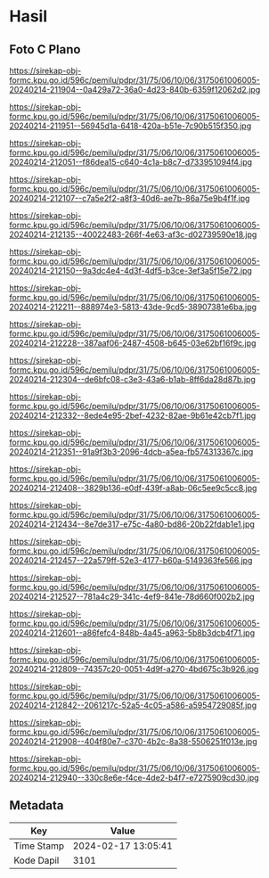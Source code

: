 # Hasil

## Foto C Plano

https://sirekap-obj-formc.kpu.go.id/596c/pemilu/pdpr/31/75/06/10/06/3175061006005-20240214-211904--0a429a72-36a0-4d23-840b-6359f12062d2.jpg

https://sirekap-obj-formc.kpu.go.id/596c/pemilu/pdpr/31/75/06/10/06/3175061006005-20240214-211951--56945d1a-6418-420a-b51e-7c90b515f350.jpg

https://sirekap-obj-formc.kpu.go.id/596c/pemilu/pdpr/31/75/06/10/06/3175061006005-20240214-212051--f86dea15-c640-4c1a-b8c7-d733951094f4.jpg

https://sirekap-obj-formc.kpu.go.id/596c/pemilu/pdpr/31/75/06/10/06/3175061006005-20240214-212107--c7a5e2f2-a8f3-40d6-ae7b-86a75e9b4f1f.jpg

https://sirekap-obj-formc.kpu.go.id/596c/pemilu/pdpr/31/75/06/10/06/3175061006005-20240214-212135--40022483-266f-4e63-af3c-d02739590e18.jpg

https://sirekap-obj-formc.kpu.go.id/596c/pemilu/pdpr/31/75/06/10/06/3175061006005-20240214-212150--9a3dc4e4-4d3f-4df5-b3ce-3ef3a5f15e72.jpg

https://sirekap-obj-formc.kpu.go.id/596c/pemilu/pdpr/31/75/06/10/06/3175061006005-20240214-212211--888974e3-5813-43de-9cd5-38907381e6ba.jpg

https://sirekap-obj-formc.kpu.go.id/596c/pemilu/pdpr/31/75/06/10/06/3175061006005-20240214-212228--387aaf06-2487-4508-b645-03e62bf16f9c.jpg

https://sirekap-obj-formc.kpu.go.id/596c/pemilu/pdpr/31/75/06/10/06/3175061006005-20240214-212304--de6bfc08-c3e3-43a6-b1ab-8ff6da28d87b.jpg

https://sirekap-obj-formc.kpu.go.id/596c/pemilu/pdpr/31/75/06/10/06/3175061006005-20240214-212332--8ede4e95-2bef-4232-82ae-9b61e42cb7f1.jpg

https://sirekap-obj-formc.kpu.go.id/596c/pemilu/pdpr/31/75/06/10/06/3175061006005-20240214-212351--91a9f3b3-2096-4dcb-a5ea-fb574313367c.jpg

https://sirekap-obj-formc.kpu.go.id/596c/pemilu/pdpr/31/75/06/10/06/3175061006005-20240214-212408--3829b136-e0df-439f-a8ab-06c5ee9c5cc8.jpg

https://sirekap-obj-formc.kpu.go.id/596c/pemilu/pdpr/31/75/06/10/06/3175061006005-20240214-212434--8e7de317-e75c-4a80-bd86-20b22fdab1e1.jpg

https://sirekap-obj-formc.kpu.go.id/596c/pemilu/pdpr/31/75/06/10/06/3175061006005-20240214-212457--22a579ff-52e3-4177-b60a-5149363fe566.jpg

https://sirekap-obj-formc.kpu.go.id/596c/pemilu/pdpr/31/75/06/10/06/3175061006005-20240214-212527--781a4c29-341c-4ef9-841e-78d660f002b2.jpg

https://sirekap-obj-formc.kpu.go.id/596c/pemilu/pdpr/31/75/06/10/06/3175061006005-20240214-212601--a86fefc4-848b-4a45-a963-5b8b3dcb4f71.jpg

https://sirekap-obj-formc.kpu.go.id/596c/pemilu/pdpr/31/75/06/10/06/3175061006005-20240214-212809--74357c20-0051-4d9f-a270-4bd675c3b926.jpg

https://sirekap-obj-formc.kpu.go.id/596c/pemilu/pdpr/31/75/06/10/06/3175061006005-20240214-212842--2061217c-52a5-4c05-a586-a5954729085f.jpg

https://sirekap-obj-formc.kpu.go.id/596c/pemilu/pdpr/31/75/06/10/06/3175061006005-20240214-212908--404f80e7-c370-4b2c-8a38-5506251f013e.jpg

https://sirekap-obj-formc.kpu.go.id/596c/pemilu/pdpr/31/75/06/10/06/3175061006005-20240214-212940--330c8e6e-f4ce-4de2-b4f7-e7275909cd30.jpg


## Metadata

| Key        | Value               |
| ---------- | ------------------- |
| Time Stamp | 2024-02-17 13:05:41 |
| Kode Dapil | 3101                |



